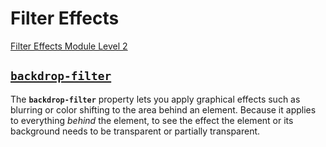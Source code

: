 # Filter Effects
[Filter Effects Module Level 2](https://drafts.fxtf.org/filter-effects-2/)

## [`backdrop-filter`](https://developer.mozilla.org/en-US/docs/Web/CSS/backdrop-filter)
The **`backdrop-filter`** property lets you apply graphical effects such as blurring or color shifting to the area behind an element. Because it applies to everything *behind* the element, to see the effect the element or its background needs to be transparent or partially transparent.